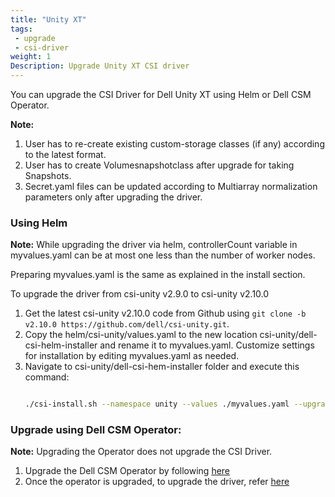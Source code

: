 ```yaml
---
title: "Unity XT"
tags:
 - upgrade
 - csi-driver
weight: 1
Description: Upgrade Unity XT CSI driver
---
```


You can upgrade the CSI Driver for Dell Unity XT using Helm or Dell CSM Operator.

**Note:**
1. User has to re-create existing custom-storage classes (if any) according to the latest format.
2. User has to create Volumesnapshotclass after upgrade for taking Snapshots.
3. Secret.yaml files can be updated according to Multiarray normalization parameters only after upgrading the driver.
 
### Using Helm

**Note:** While upgrading the driver via helm, controllerCount variable in myvalues.yaml can be at most one less than the number of worker nodes.

Preparing myvalues.yaml is the same as explained in the install section.

To upgrade the driver from csi-unity v2.9.0 to csi-unity v2.10.0

1. Get the latest csi-unity v2.10.0 code from Github using `git clone -b v2.10.0 https://github.com/dell/csi-unity.git`.
2. Copy the helm/csi-unity/values.yaml to the new location csi-unity/dell-csi-helm-installer and rename it to myvalues.yaml. Customize settings for installation by editing myvalues.yaml as needed.
3. Navigate to csi-unity/dell-csi-hem-installer folder and execute this command:
   ```bash
   
   ./csi-install.sh --namespace unity --values ./myvalues.yaml --upgrade
   ```

### Upgrade using Dell CSM Operator:
**Note:**
Upgrading the Operator does not upgrade the CSI Driver.

1. Upgrade the Dell CSM Operator by following [here](../../../../../deployment/csmoperator/#to-upgrade-dell-csm-operator-perform-the-following-steps)
2. Once the operator is upgraded, to upgrade the driver, refer [here](../../../../../deployment/csmoperator/#upgrade-driver-using-dell-csm-operator)

